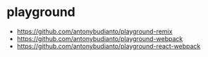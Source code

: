 # playground

- https://github.com/antonybudianto/playground-remix
- https://github.com/antonybudianto/playground-webpack
- https://github.com/antonybudianto/playground-react-webpack

